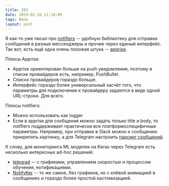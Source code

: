 ```yaml
---
title: 283
date: 2019-02-26 11:10:09
tags: None
layout: post
---
```


Я как-то уже писал про [notifiers](https://t.me/itgram_channel/228) -- удобную библиотеку для отправки сообщений в разные мессенджеры и прочее через единый интерфейс. Так вот, есть ещё одна очень похожая штука -- [apprise](https://github.com/caronc/apprise). 

Плюсы Apprise:

+ Apprise ориентирован больше на push уведомления, поэтому в списке провайдеров есть, например, PushBullet.
+ Список провайдеров гораздо больше.
+ Интерфейс гораздо более универсальный засчёт того, что параметры для подключения к провайдеру задаются в виде одной URL-строки. Для всего.

Плюсы notifiers:

+ Можно использовать как logger
+ Если в apprise для сообщения можно задать только title и body, то notifiers поддерживает практически все платформоспецифичные параметры. Например, при отправке в Slack можно к сообщению прикрепить картинку, а для Telegram настроить [парсинг сообщений](https://core.telegram.org/bots/api#formatting-options).

К слову, для мониторинга ML моделек на Keras через Telegram есть несколько интересных ad-hoc решений:

+ [telegrad](https://github.com/eyalzk/telegrad) -- с графиками, управлением скоростью и процессом обучения, нотификациями.
+ [NotifyKer](https://github.com/Qwinpin/NotifyKer) -- то же самое, без графиков, но с клёвой анимацией в сообщениях и гораздо более простой кастомизацией.
